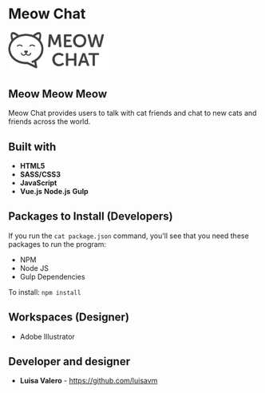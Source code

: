 # Meow Chat

<img src="/public/images/meowchat.svg" alt="Meow Chat" width="200">

## Meow Meow Meow

Meow Chat provides users to talk with cat friends and chat to new cats and friends across the world.

## Built with
* **HTML5**
* **SASS/CSS3**
* **JavaScript**
* **Vue.js**
**Node.js**
**Gulp**


## Packages to Install (Developers)

If you run the `cat package.json` command, you'll see that you need these packages to run the program:

* NPM
* Node JS
* Gulp Dependencies

To install: `npm install`

## Workspaces (Designer)
* Adobe Illustrator

## Developer and designer 
* **Luisa Valero** - https://github.com/luisavm
